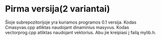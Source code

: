 # Pirma versija(2 variantai)

Šioje subrepozitorijoje yra kuriamos programos 0.1 versija. 
Kodas Cmasyvas.cpp atliktas naudojant dinaminius masyvus.
Kodas vectorprog.cpp atliktas naudojant vektorius. 
Abu jie kreipiasi į failą mylib.h. 
